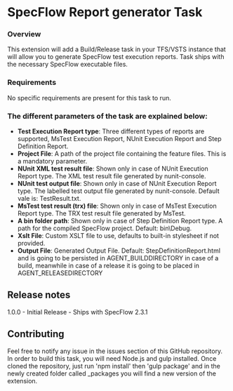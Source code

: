 # SpecFlow Report generator Task
### Overview
This extension will add a Build/Release task in your TFS/VSTS instance that will allow you to generate SpecFlow test execution reports. Task ships with the necessary SpecFlow executable files.

### Requirements

No specific requirements are present for this task to run.

### The different parameters of the task are explained below:

* **Test Execution Report type**: Three different types of reports are supported, MsTest Execution Report, NUnit Execution Report and Step Definition Report.
* **Project File**: A path of the project file containing the feature files. This is a mandatory parameter.
* **NUnit XML test result file**: Shown only in case of NUnit Execution Report type. The XML test result file generated by nunit-console.
* **NUnit test output file**: Shown only in case of NUnit Execution Report type. The labelled test output file generated by nunit-console. Default vale is: TestResult.txt.
* **MsTest test result (trx) file**: Shown only in case of MsTest Execution Report type. The TRX test result file generated by MsTest.
* **A bin folder path**: Shown only in case of Step Definition Report type. A path for the compiled SpecFlow project. Default: bin\\Debug.
* **Xslt File**: Custom XSLT file to use, defaults to built-in stylesheet if not provided.
* **Output File**: Generated Output File. Default: StepDefinitionReport.html and is going to be persisted in AGENT_BUILDDIRECTORY in case of a build, meanwhile in case of a release it is going to be placed in AGENT_RELEASEDIRECTORY

## Release notes
1.0.0 - Initial Release - Ships with SpecFlow 2.3.1

## Contributing

Feel free to notify any issue in the issues section of this GitHub repository. In order to build this task, you will need Node.js and gulp installed. Once cloned the repository, just run 'npm install' then 'gulp package' and in the newly created folder called _packages you will find a new version of the extension.